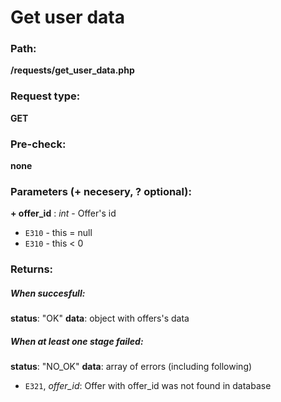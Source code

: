 # Get user data


### Path:
**/requests/get\_user\_data.php**


### Request type:
**GET**


### Pre-check:

**none**


### Parameters (+ necesery, ? optional):

**+ offer\_id** : *int* - Offer's id
* `E310` - this = null
* `E310` - this < 0


### Returns:

##### When succesfull:
**status**: "OK"
**data**: object with offers's data

##### When at least one stage failed:
**status**: "NO_OK" 
**data**: array of errors (including following)
* `E321`, *offer_id*: Offer with offer_id was not found in database